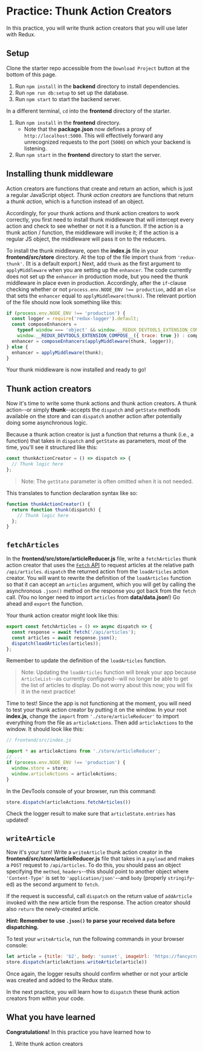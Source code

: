 # Practice: Thunk Action Creators

In this practice, you will write thunk action creators that you will use later
with Redux.

## Setup

Clone the starter repo accessible from the `Download Project` button at the
bottom of this page.

1. Run `npm install` in the __backend__ directory to install dependencies.
2. Run `npm run db:setup` to set up the database.
3. Run `npm start` to start the backend server.

In a different terminal, `cd` into the __frontend__ directory of the starter.

1. Run `npm install` in the __frontend__ directory.
   * Note that the __package.json__ now defines a proxy of
     `http://localhost:5000`. This will effectively forward any unrecognized
     requests to the port (`5000`) on which your backend is listening.
2. Run `npm start` in the __frontend__ directory to start the server.

## Installing thunk middleware

Action creators are functions that create and return an action, which is just a
regular JavaScript object. _Thunk action creators_ are functions that return a
_thunk action_, which is a function instead of an object.

Accordingly, for your thunk actions and thunk action creators to work correctly,
you first need to install thunk middleware that will intercept every action and
check to see whether or not it is a function. If the action is a thunk action /
function, the middleware will invoke it; if the action is a regular JS object,
the middleware will pass it on to the reducers.

To install the thunk middleware, open the __index.js__ file in your
__frontend/src/store__ directory. At the top of the file import `thunk` from
`'redux-thunk'`. (It is a default export.) Next, add `thunk` as the first
argument to `applyMiddleware` when you are setting up the `enhancer`. The code
currently does not set up the `enhancer` in production mode, but you need the
thunk middleware in place even in production. Accordingly, after the `if`-clause
checking whether or not `process.env.NODE_ENV !== production`, add an `else`
that sets the `enhancer` equal to `applyMiddleware(thunk)`. The relevant portion
of the file should now look something like this:

```js
if (process.env.NODE_ENV !== 'production') {
  const logger = require('redux-logger').default;
  const composeEnhancers =
    typeof window === 'object' && window.__REDUX_DEVTOOLS_EXTENSION_COMPOSE__ ?
    window.__REDUX_DEVTOOLS_EXTENSION_COMPOSE__({ trace: true }) : compose;
  enhancer = composeEnhancers(applyMiddleware(thunk, logger));
} else {
  enhancer = applyMiddleware(thunk);
}
```

Your thunk middleware is now installed and ready to go!

## Thunk action creators

Now it's time to write some thunk actions and thunk action creators. A thunk
action--or simply __thunk__--accepts the `dispatch` and `getState` methods
available on the store and can `dispatch` another action after potentially doing
some asynchronous logic.

Because a thunk action creator is just a function that returns a thunk (i.e., a
function) that takes in `dispatch` and `getState` as parameters, most of the
time, you'll see it structured like this:

```js
const thunkActionCreator = () => dispatch => {
  // Thunk logic here
};
```

> Note: The `getState` parameter is often omitted when it is not needed.

This translates to function declaration syntax like so:

```js
function thunkActionCreator() {
  return function thunk(dispatch) {
    // Thunk logic here
  };
}
```

## `fetchArticles`

In the __frontend/src/store/articleReducer.js__ file, write a `fetchArticles`
thunk action creator that uses the [`Fetch` API][fetch] to request articles at
the relative path `/api/articles`. `dispatch` the returned action from the
`loadArticles` action creator. You will want to rewrite the definition of the
`loadArticles` function so that it can accept an `articles` argument, which you
will get by calling the asynchronous `.json()` method on the response you got
back from the `fetch` call. (You no longer need to import `articles` from
__data/data.json__!) Go ahead and `export` the function.

Your thunk action creator might look like this:

```js
export const fetchArticles = () => async dispatch => {
  const response = await fetch('/api/articles');
  const articles = await response.json();
  dispatch(loadArticles(articles));
};
```

Remember to update the definition of the `loadArticles` function.

> Note: Updating the `loadArticles` function will break your app because
> `ArticleList`--as currently configured--will no longer be able to get the list
> of articles to display. Do not worry about this now; you will fix it in the
> next practice!

Time to test! Since the app is not functioning at the moment, you will need to
test your thunk action creator by putting it on the window. In your root
__index.js__, change the `import` from `'./store/articleReducer'` to import
everything from the file as `articleActions`. Then add `articleActions` to the
window. It should look like this:

```js
// frontend/src/index.js

import * as articleActions from './store/articleReducer';
// ...
if (process.env.NODE_ENV !== 'production') {
  window.store = store;
  window.articleActions = articleActions;
}
```

In the DevTools console of your browser, run this command:

```js
store.dispatch(articleActions.fetchArticles())
```

Check the logger result to make sure that `articleState.entries` has updated!

## `writeArticle`

Now it's your turn! Write a `writeArticle` thunk action creator in the
__frontend/src/store/articleReducer.js__ file that takes in a `payload` and
makes a `POST` request to `/api/articles`. To do this, you should pass an object
specifying the `method`, `headers`--this should point to another object where
`'Content-Type'` is set to `'application/json'`--and `body` (properly
`stringify`-ed) as the second argument to `fetch`.

If the request is successful, call `dispatch` on the return value of
`addArticle` invoked with the new article from the response. The action
creator should also `return` the newly-created article.

**Hint: Remember to use `.json()` to parse your received data before
dispatching.**

To test your `writeArticle`, run the following commands in your browser console:

```js
let article = {title: 'b2', body: 'sunset', imageUrl: 'https://fancycrave.com/wp-content/uploads/2019/02/Stunning-Orange-and-Purple-Sunset-above-the-Sea-in-Thailand.jpg'}
store.dispatch(articleActions.writeArticle(article))
```

Once again, the logger results should confirm whether or not your article was
created and added to the Redux state.

In the next practice, you will learn how to `dispatch` these thunk action
creators from within your code.

## What you have learned

**Congratulations!** In this practice you have learned how to

1. Write thunk action creators

[fetch]: https://developer.mozilla.org/en-US/docs/Web/API/Fetch_API